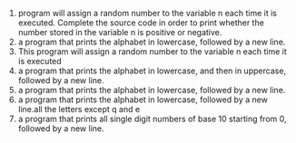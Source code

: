 1. program will assign a random number to the variable n each time it is executed. Complete the source code in order to print whether the number stored in the variable n is positive or negative.
2.  a program that prints the alphabet in lowercase, followed by a new line.
2. This program will assign a random number to the variable n each time it is executed
4. a program that prints the alphabet in lowercase, and then in uppercase, followed by a new line.
5. a program that prints the alphabet in lowercase, followed by a new line.
 6. a program that prints the alphabet in lowercase, followed by a new line.all the letters except q and e
7. a program that prints all single digit numbers of base 10 starting from 0, followed by a new line.
